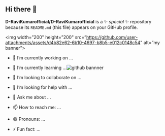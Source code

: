 ## Hi there 👋


**D-RaviKumarofficial/D-RaviKumarofficial** is a ✨ _special_ ✨ repository because its `README.md` (this file) appears on your GitHub profile.

<p align=”center”>

<img width=”200" height=”200" src=”https://github.com/user-attachments/assets/d4b82e62-6b10-4697-b8b5-e012c0148c54" alt=”my banner”>

- 🔭 I’m currently working on ...
- 🌱 I’m currently learning ...![github bannner](https://github.com/user-attachments/assets/8e4352b6-b163-4cd7-aae1-3f04c6b94096)

- 👯 I’m looking to collaborate on ...
- 🤔 I’m looking for help with ...
- 💬 Ask me about ...
- 📫 How to reach me: ...
- 😄 Pronouns: ...
- ⚡ Fun fact: ...

